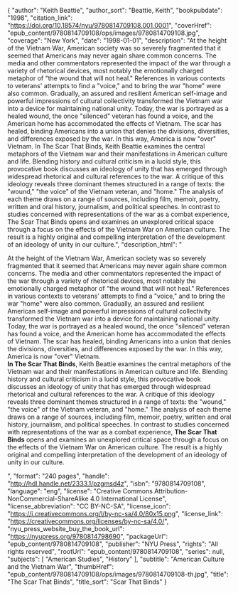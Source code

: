 {
  "author": "Keith Beattie",
  "author_sort": "Beattie, Keith",
  "bookpubdate": "1998",
  "citation_link": "https://doi.org/10.18574/nyu/9780814709108.001.0001",
  "coverHref": "epub_content/9780814709108/ops/images/9780814709108.jpg",
  "coverage": "New York",
  "date": "1998-01-01",
  "description": "At the height of the Vietnam War, American society was so severely fragmented that it seemed that Americans may never again share common concerns. The media and other commentators represented the impact of the war through a variety of rhetorical devices, most notably the emotionally charged metaphor of \"the wound that will not heal.\" References in various contexts to veterans' attempts to find a \"voice,\" and to bring the war \"home\" were also common. Gradually, an assured and resilient American self-image and powerful impressions of cultural collectivity transformed the Vietnam war into a device for maintaining national unity.  Today, the war is portrayed as a healed wound, the once \"silenced\" veteran has found a voice, and the American home has accommodated the effects of Vietnam.  The scar has healed, binding Americans into a union that denies the divisions, diversities, and differences exposed by the war.  In this way, America is now \"over\" Vietnam. In The Scar That Binds, Keith Beattie examines the central metaphors of the Vietnam war and their manifestations in American culture and life. Blending history and cultural criticism in a lucid style, this provocative book discusses an ideology of unity that has emerged through widespread rhetorical and cultural references to the war. A critique of this ideology reveals three dominant themes structured in a range of texts: the \"wound,\" \"the voice\" of the Vietnam veteran, and \"home.\" The analysis of each theme draws on a range of sources, including film, memoir, poetry, written and oral history, journalism, and political speeches.  In contrast to studies concerned with representations of the war as a combat experience, The Scar That Binds opens and examines an unexplored critical space through a focus on the effects of the Vietnam War on American culture. The result is a highly original and compelling interpretation of the development of an ideology of unity in our culture.",
  "description_html": "<p>At the height of the Vietnam War, American society was so severely fragmented that it seemed that Americans may never again share common concerns. The media and other commentators represented the impact of the war through a variety of rhetorical devices, most notably the emotionally charged metaphor of \"the wound that will not heal.\" References in various contexts to veterans' attempts to find a \"voice,\" and to bring the war \"home\" were also common. Gradually, an assured and resilient American self-image and powerful impressions of cultural collectivity transformed the Vietnam war into a device for maintaining national unity.  Today, the war is portrayed as a healed wound, the once \"silenced\" veteran has found a voice, and the American home has accommodated the effects of Vietnam.  The scar has healed, binding Americans into a union that denies the divisions, diversities, and differences exposed by the war.  In this way, America is now \"over\" Vietnam.<br> <b>In The Scar That Binds</b>, Keith Beattie examines the central metaphors of the Vietnam war and their manifestations in American culture and life. Blending history and cultural criticism in a lucid style, this provocative book discusses an ideology of unity that has emerged through widespread rhetorical and cultural references to the war. A critique of this ideology reveals three dominant themes structured in a range of texts: the \"wound,\" \"the voice\" of the Vietnam veteran, and \"home.\" The analysis of each theme draws on a range of sources, including film, memoir, poetry, written and oral history, journalism, and political speeches.  In contrast to studies concerned with representations of the war as a combat experience, <b>The Scar That Binds</b> opens and examines an unexplored critical space through a focus on the effects of the Vietnam War on American culture. The result is a highly original and compelling interpretation of the development of an ideology of unity in our culture.</p>",
  "format": "240 pages",
  "handle": "http://hdl.handle.net/2333.1/pzgmsd4z",
  "isbn": "9780814709108",
  "language": "eng",
  "license": "Creative Commons Attribution-NonCommercial-ShareAlike 4.0 International License",
  "license_abbreviation": "CC BY-NC-SA",
  "license_icon": "https://i.creativecommons.org/l/by-nc-sa/4.0/80x15.png",
  "license_link": "https://creativecommons.org/licenses/by-nc-sa/4.0/",
  "nyu_press_website_buy_the_book_url": "https://nyupress.org/9780814798690",
  "packageUrl": "epub_content/9780814709108",
  "publisher": "NYU Press",
  "rights": "All rights reserved",
  "rootUrl": "epub_content/9780814709108",
  "series": null,
  "subjects": [
    "American Studies",
    "History"
  ],
  "subtitle": "American Culture and the Vietnam War",
  "thumbHref": "epub_content/9780814709108/ops/images/9780814709108-th.jpg",
  "title": "The Scar That Binds",
  "title_sort": "Scar That Binds"
}
